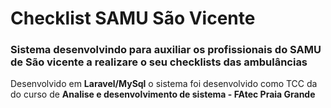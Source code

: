 <h1>Checklist SAMU São Vicente</h1>
<h3>Sistema desenvolvindo para auxiliar os profissionais do SAMU de São vicente a realizare o seu checklists das ambulâncias</h3>
<p> Desenvolvido em <strong>Laravel/MySql</strong> o sistema foi desenvolvido como TCC da do curso de <strong>Analise e desenvolvimento de sistema - FAtec Praia Grande</strong> </p>
